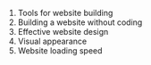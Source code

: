 1. Tools for website building
2. Building a website without coding
3. Effective website design
4. Visual appearance
5. Website loading speed
